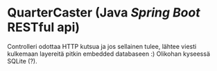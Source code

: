 # QuarterCaster (Java <i>Spring Boot</i> RESTful api)

Controlleri odottaa HTTP kutsua ja jos sellainen tulee, lähtee viesti kulkemaan layereitä pitkin embedded databaseen :) Olikohan kyseessä SQLite (?). 
